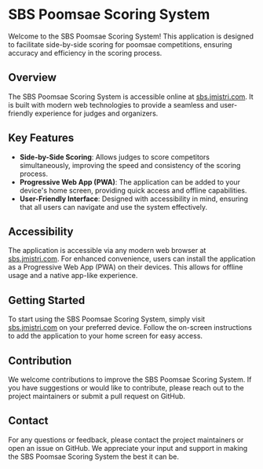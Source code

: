 # SBS Poomsae Scoring System

Welcome to the SBS Poomsae Scoring System! This application is designed to facilitate side-by-side scoring for poomsae competitions, ensuring accuracy and efficiency in the scoring process.

## Overview

The SBS Poomsae Scoring System is accessible online at [sbs.jmistri.com](https://sbs.jmistri.com). It is built with modern web technologies to provide a seamless and user-friendly experience for judges and organizers.

## Key Features

- **Side-by-Side Scoring**: Allows judges to score competitors simultaneously, improving the speed and consistency of the scoring process.
- **Progressive Web App (PWA)**: The application can be added to your device's home screen, providing quick access and offline capabilities.
- **User-Friendly Interface**: Designed with accessibility in mind, ensuring that all users can navigate and use the system effectively.

## Accessibility

The application is accessible via any modern web browser at [sbs.jmistri.com](https://sbs.jmistri.com). For enhanced convenience, users can install the application as a Progressive Web App (PWA) on their devices. This allows for offline usage and a native app-like experience.

## Getting Started

To start using the SBS Poomsae Scoring System, simply visit [sbs.jmistri.com](https://sbs.jmistri.com) on your preferred device. Follow the on-screen instructions to add the application to your home screen for easy access.

## Contribution

We welcome contributions to improve the SBS Poomsae Scoring System. If you have suggestions or would like to contribute, please reach out to the project maintainers or submit a pull request on GitHub.

## Contact

For any questions or feedback, please contact the project maintainers or open an issue on GitHub. We appreciate your input and support in making the SBS Poomsae Scoring System the best it can be.
